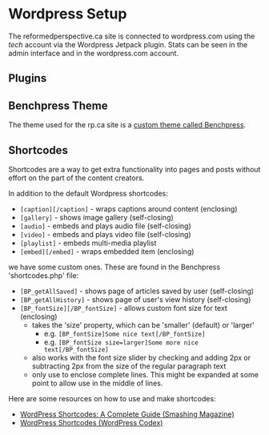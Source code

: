 # Wordpress Setup

The reformedperspective.ca site is connected to wordpress.com using the *tech* account via the Wordpress Jetpack plugin. Stats can be seen in the admin interface and in the wordpress.com account.

## Plugins


## Benchpress Theme

The theme used for the rp.ca site is a [custom theme called Benchpress](benchpress.md).

## Shortcodes

Shortcodes are a way to get extra functionality into pages and posts without effort on the part of the content creators.

In addition to the default Wordpress shortcodes:

- `[caption][/caption]` - wraps captions around content (enclosing)
- `[gallery]` - shows image gallery (self-closing)
- `[audio]` - embeds and plays audio file (self-closing)
- `[video]` - embeds and plays video file (self-closing)
- `[playlist]` - embeds multi-media playlist
- `[embed][/embed]` - wraps embedded item (enclosing)

we have some custom ones. These are found in the Benchpress 'shortcodes.php' file:

- `[BP_getAllSaved]` - shows page of articles saved by user (self-closing)
- `[BP_getAllHistory]` - shows page of user's view history (self-closing)
- `[BP_fontSize][/BP_fontSize]` - allows custom font size for text (enclosing)
    - takes the 'size' property, which can be 'smaller' (default) or 'larger'
        - e.g. `[BP_fontSize]Some nice text[/BP_fontSize]`
        - e.g. `[BP_fontSize size=larger]Some more nice text[/BP_fontSize]`
    - also works with the font size slider by checking and adding 2px or subtracting 2px from the size of the regular paragraph text
    - only use to enclose complete lines. This might be expanded at some point to allow use in the middle of lines.

Here are some resources on how to use and make shortcodes:

- [WordPress Shortcodes: A Complete Guide (Smashing Magazine)](https://www.smashingmagazine.com/2012/05/wordpress-shortcodes-complete-guide/)
- [WordPress Shortcodes (WordPress Codex)](https://codex.wordpress.org/Shortcode)
